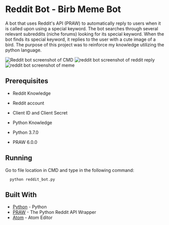 # Reddit Bot - Birb Meme Bot

A bot that uses Reddit's API (PRAW) to automatically reply to users when it is called upon using a special keyword. The bot searches through several relevant subreddits (niche forums) looking for its special keyword. When the bot finds its special keyword, it replies to the user with a cute image of a bird. The purpose of this project was to reinforce my knowledge utilizing the python language.

<img src="https://i.imgur.com/D84DZsM.png" alt="Reddit bot screenshot of CMD">
<img src="https://i.imgur.com/2O6N2M2.png" alt="reddit bot screenshot of reddit reply"><img src="https://i.imgur.com/MXsBHMs.png" alt="reddit bot screenshot of meme">

## Prerequisites

* Reddit Knowledge
* Reddit account
* Client ID and Client Secret
* Python Knowledge

* Python 3.7.0
* PRAW 6.0.0


## Running

Go to file location in CMD and type in the following command:
```
  python reddit_bot.py
```


## Built With

* [Python](https://www.python.org/downloads/) - Python
* [PRAW](https://praw.readthedocs.io/en/latest/getting_started/installation.html) - The Python Reddit API Wrapper
* [Atom](https://atom.io/) - Atom Editor
